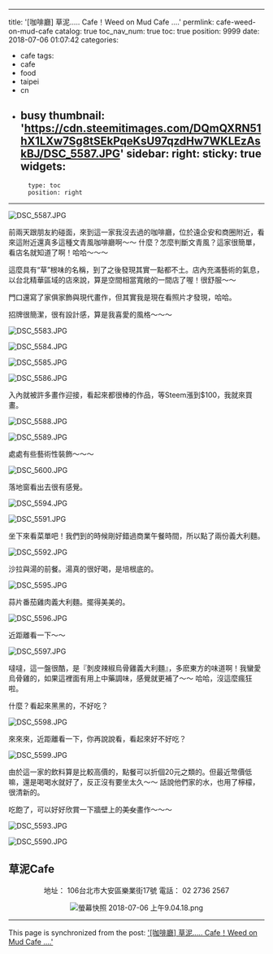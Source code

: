
---
title: '[咖啡廳] 草泥..... Cafe！Weed on Mud Cafe ....'
permlink: cafe-weed-on-mud-cafe
catalog: true
toc_nav_num: true
toc: true
position: 9999
date: 2018-07-06 01:07:42
categories:
- cafe
tags:
- cafe
- food
- taipei
- cn
- busy
thumbnail: 'https://cdn.steemitimages.com/DQmQXRN51hX1LXw7Sg8tSEkPqeKsU97qzdHw7WKLEzAskBJ/DSC_5587.JPG'
sidebar:
    right:
        sticky: true
widgets:
    -
        type: toc
        position: right
---


![DSC_5587.JPG](https://cdn.steemitimages.com/DQmQXRN51hX1LXw7Sg8tSEkPqeKsU97qzdHw7WKLEzAskBJ/DSC_5587.JPG)

前兩天跟朋友約碰面，來到這一家我沒去過的咖啡廳，位於遠企安和商圈附近，看來這附近還真多這種文青風咖啡廳啊～～ 什麼？怎麼判斷文青風？這家很簡單，看店名就知道了啊！哈哈～～～ 

這麼具有“草”根味的名稱，到了之後發現其實一點都不土。店內充滿藝術的氣息，以台北精華區域的店來說，算是空間相當寬敞的一間店了喔！很舒服～～

門口還寫了家俱家飾與現代畫作，但其實我是現在看照片才發現，哈哈。

招牌很簡潔，很有設計感，算是我喜愛的風格～～～

![DSC_5583.JPG](https://cdn.steemitimages.com/DQmUAQoboi8px2Cyr4rWYDgmKrU5Cvrd6v4c7xQRQJKFvkA/DSC_5583.JPG)

![DSC_5584.JPG](https://cdn.steemitimages.com/DQmV9eeu4J1Zpdd19TFGAGBBcHamy9thc6cnzrmw9U3oUqg/DSC_5584.JPG)

![DSC_5585.JPG](https://cdn.steemitimages.com/DQmdKYsR8ixcfuazrWgB8fTASgfLLaxJe3s5Bs18MvMG2PX/DSC_5585.JPG)

![DSC_5586.JPG](https://cdn.steemitimages.com/DQmZfi2LSnBz8pKAeo89XStkou2FUM4LsnXHDzFvQL4cr3j/DSC_5586.JPG)

入內就被許多畫作迎接，看起來都很棒的作品，等Steem漲到$100，我就來買畫。

![DSC_5588.JPG](https://cdn.steemitimages.com/DQmamrYxqZ7eZgyq9q5EQJWjtxrYo5fpaKVF5q4qXykSFSF/DSC_5588.JPG)

![DSC_5589.JPG](https://cdn.steemitimages.com/DQmXxyvzYM9oH3PUeBnHbU2whdJFKLX9Bu5zRXgdKjFE6cF/DSC_5589.JPG)

處處有些藝術性裝飾～～～

![DSC_5600.JPG](https://cdn.steemitimages.com/DQmesaHbpDsTg6dAVVPuVGcYo8XSkgVbjW5kVLuJQVXu68h/DSC_5600.JPG)

落地窗看出去很有感覺。

![DSC_5594.JPG](https://cdn.steemitimages.com/DQmatYXgTVVWryzHWCQGroFAE4xXtLEPAfgdG92eh29AXFE/DSC_5594.JPG)

![DSC_5591.JPG](https://cdn.steemitimages.com/DQmcxZWabJPJwyhTv5QWEB7iqfZbsMASchnZ21M1J5hD4XM/DSC_5591.JPG)

坐下來看菜單吧！我們到的時候剛好錯過商業午餐時間，所以點了兩份義大利麵。

![DSC_5592.JPG](https://cdn.steemitimages.com/DQmbzL6u447rt9fSCsjwB5dYoXw8uVPSgLKZczCNyAw2Hm2/DSC_5592.JPG)

沙拉與湯的前餐。湯真的很好喝，是培根底的。

![DSC_5595.JPG](https://cdn.steemitimages.com/DQmRFxiz49sn83637XiGWG91EEvadab3B4aCEx4FzZZBCdK/DSC_5595.JPG)

蒜片番茄雞肉義大利麵。擺得美美的。

![DSC_5596.JPG](https://cdn.steemitimages.com/DQmcHxFU4esEZcC41npr4Z1gqFdE3ks9w5Sa6WsFD8ustog/DSC_5596.JPG)

近距離看一下～～

![DSC_5597.JPG](https://cdn.steemitimages.com/DQmciVoV4fpHuUYY6DqKJGbCujxoBQniz4jap8hoZuw59Pq/DSC_5597.JPG)

噠噠，這一盤很酷，是『剝皮辣椒烏骨雞義大利麵』，多麽東方的味道啊！我蠻愛烏骨雞的，如果這裡面有用上中藥調味，感覺就更補了～～ 哈哈，沒這麼瘋狂啦。

什麼？看起來黑黑的，不好吃？

![DSC_5598.JPG](https://cdn.steemitimages.com/DQmW1Txd8dihp8ha9M8HAR9z5o5xwmduuVaPFBXpdSfDm7m/DSC_5598.JPG)

來來來，近距離看一下，你再說說看，看起來好不好吃？

![DSC_5599.JPG](https://cdn.steemitimages.com/DQma955iCW65JUsmsZ1XVnb9XbZze4GpRNYCZYcwumKVemq/DSC_5599.JPG)

由於這一家的飲料算是比較高價的，點餐可以折個20元之類的。但最近幣價低嘛，還是喝喝水就好了，反正沒有要坐太久～～ 話說他們家的水，也用了檸檬，很清新的。

吃飽了，可以好好欣賞一下牆壁上的<del>美女</del>畫作～～～

![DSC_5593.JPG](https://cdn.steemitimages.com/DQmbxfVKNhNNNJ6RU2Sww1tL7fohaE3wTF59yBzSkZbCUcN/DSC_5593.JPG)

![DSC_5590.JPG](https://cdn.steemitimages.com/DQmTY1S3kppuG3KwQmmCkEAVU7vpPhe1Yk6MJTv9oLXKhEc/DSC_5590.JPG)

<center>

</center><h2>草泥Cafe</h2><center>

地址： 106台北市大安區樂業街17號
電話： 02 2736 2567

![螢幕快照 2018-07-06 上午9.04.18.png](https://cdn.steemitimages.com/DQmc3h25XpV9yT111gagTTS8eiS1ViHANhQZburWsyUKcar/%E8%9E%A2%E5%B9%95%E5%BF%AB%E7%85%A7%202018-07-06%20%E4%B8%8A%E5%8D%889.04.18.png)

</center>

- - -

This page is synchronized from the post: ['[咖啡廳] 草泥..... Cafe！Weed on Mud Cafe ....'](https://steemit.com/@deanliu/cafe-weed-on-mud-cafe)
